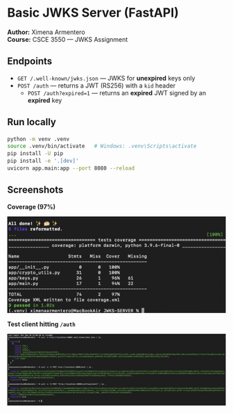 # Basic JWKS Server (FastAPI)

**Author:** Ximena Armentero  
**Course:** CSCE 3550 — JWKS Assignment

## Endpoints
- `GET /.well-known/jwks.json` — JWKS for **unexpired** keys only  
- `POST /auth` — returns a JWT (RS256) with a `kid` header  
  - `POST /auth?expired=1` — returns an **expired** JWT signed by an **expired** key

## Run locally
```bash
python -m venv .venv
source .venv/bin/activate   # Windows: .venv\Scripts\activate
pip install -U pip
pip install -e '.[dev]'
uvicorn app.main:app --port 8080 --reload
```

## Screenshots

**Coverage (97%)**

![Coverage](assets/coverage.png)

**Test client hitting `/auth`**

![Test client](assets/test-client.png)